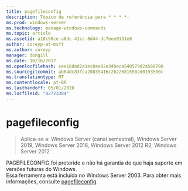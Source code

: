 ```yaml
---
title: pagefileconfig
description: Tópico de referência para * * * *-
ms.prod: windows-server
ms.technology: manage-windows-commands
ms.topic: article
ms.assetid: a18c98ce-a0dc-41cc-8d44-dc7eee0131e8
author: coreyp-at-msft
ms.author: coreyp
manager: dongill
ms.date: 10/16/2017
ms.openlocfilehash: cee18dad2a1ec0aa92e34beca540579d2a568708
ms.sourcegitcommit: ab64dc83fca28039416c26226815502d0193500c
ms.translationtype: MT
ms.contentlocale: pt-BR
ms.lasthandoff: 05/01/2020
ms.locfileid: "82723384"
---
```

# <a name="pagefileconfig"></a>pagefileconfig

> Aplica-se a: Windows Server (canal semestral), Windows Server 2019, Windows Server 2016, Windows Server 2012 R2, Windows Server 2012

PAGEFILECONFIG foi preterido e não há garantia de que haja suporte em versões futuras do Windows.  
Essa ferramenta está incluída no Windows Server 2003. Para obter mais informações, consulte [pagefileconfig](https://technet.microsoft.com/library/cc772827.aspx).  
